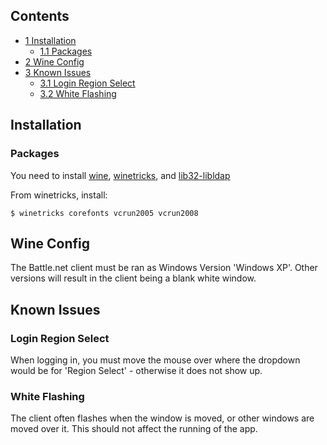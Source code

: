 ## Contents

*   [1 Installation](#Installation)
    *   [1.1 Packages](#Packages)
*   [2 Wine Config](#Wine_Config)
*   [3 Known Issues](#Known_Issues)
    *   [3.1 Login Region Select](#Login_Region_Select)
    *   [3.2 White Flashing](#White_Flashing)

## Installation

### Packages

You need to install [wine](/index.php/Wine "Wine"), [winetricks](https://www.archlinux.org/packages/?name=winetricks), and [lib32-libldap](https://www.archlinux.org/packages/?name=lib32-libldap)

From winetricks, install:

```
$ winetricks corefonts vcrun2005 vcrun2008

```

## Wine Config

The Battle.net client must be ran as Windows Version 'Windows XP'. Other versions will result in the client being a blank white window.

## Known Issues

### Login Region Select

When logging in, you must move the mouse over where the dropdown would be for 'Region Select' - otherwise it does not show up.

### White Flashing

The client often flashes when the window is moved, or other windows are moved over it. This should not affect the running of the app.